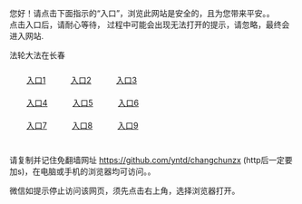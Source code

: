 您好！请点击下面指示的“入口”，浏览此网站是安全的，且为您带来平安。。 <br/>
点击入口后，请耐心等待， 过程中可能会出现无法打开的提示，请忽略，最终会进入网站. </br>

法轮大法在长春<br/>
<div style="padding:10px"><a style="margin:20px" target="_blank" href="https://d1v3bfic7rjw45.cloudfront.net/2Qpsp?eeivk" id="ccLink1" rel="nofollow">入口1</a> <a target="_blank" style="margin:20px" href="https://d36a8suke6qc4k.cloudfront.net/2Qpsp?iazjlns" id="ccLink2" rel="nofollow">入口2</a> <a style="margin:20px" target="_blank" href="https://d1ngnx5k2xf6x5.cloudfront.net/2Qpsp?osrdhcj" id="ccLink3" rel="nofollow">入口3</a></div>

<div style="padding:10px" ><a style="margin:20px" target="_blank" href="https://d1v3bfic7rjw45.cloudfront.net/2Qpsp?eeivk" id="ccLink4" rel="nofollow">入口4</a> <a style="margin:20px" href="https://d36a8suke6qc4k.cloudfront.net/2Qpsp?iazjlns" target="_blank" id="ccLink5" rel="nofollow">入口5</a> <a style="margin:20px" href="https://d1ngnx5k2xf6x5.cloudfront.net/2Qpsp?osrdhcj" target="_blank" id="ccLink6" rel="nofollow">入口6</a></div>

<div style="padding:10px"><a style="margin:20px" target="_blank" href="https://d1v3bfic7rjw45.cloudfront.net/2Qpsp?eeivk" id="ccLink7" rel="nofollow">入口7</a> <a style="margin:20px" href="https://d36a8suke6qc4k.cloudfront.net/2Qpsp?iazjlns" target="_blank" id="ccLink8" rel="nofollow">入口8</a> <a style="margin:20px" target="_blank" href="https://d1ngnx5k2xf6x5.cloudfront.net/2Qpsp?osrdhcj" id="ccLink9" rel="nofollow">入口9</a></div>

<br/>



请复制并记住免翻墙网址 https://github.com/yntd/changchunzx (http后一定要加s)，在电脑或手机的浏览器均可访问。。<br/>

微信如提示停止访问该网页，须先点击右上角，选择浏览器打开。
